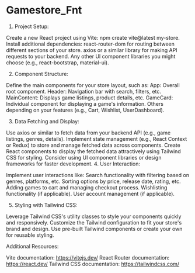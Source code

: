 # Gamestore_Fnt


1. Project Setup:

Create a new React project using Vite: npm create vite@latest my-store.
Install additional dependencies:
react-router-dom for routing between different sections of your store.
axios or a similar library for making API requests to your backend.
Any other UI component libraries you might choose (e.g., react-bootstrap, material-ui).


2. Component Structure:

Define the main components for your store layout, such as:
App: Overall root component.
Header: Navigation bar with search, filters, etc.
MainContent: Displays game listings, product details, etc.
GameCard: Individual component for displaying a game's information.
Others depending on your features (e.g., Cart, Wishlist, UserDashboard).


3. Data Fetching and Display:

Use axios or similar to fetch data from your backend API (e.g., game listings, genres, details).
Implement state management (e.g., React Context or Redux) to store and manage fetched data across components.
Create React components to display the fetched data attractively using Tailwind CSS for styling.
Consider using UI component libraries or design frameworks for faster development.
4. User Interaction:

Implement user interactions like:
Search functionality with filtering based on genres, platforms, etc.
Sorting options by price, release date, rating, etc.
Adding games to cart and managing checkout process.
Wishlisting functionality (if applicable).
User account management (if applicable).


5. Styling with Tailwind CSS:

Leverage Tailwind CSS's utility classes to style your components quickly and responsively.
Customize the Tailwind configuration to fit your store's brand and design.
Use pre-built Tailwind components or create your own for reusable styling.


Additional Resources:

Vite documentation: https://vitejs.dev/
React Router documentation: https://react.dev/
Tailwind CSS documentation: https://tailwindcss.com/
